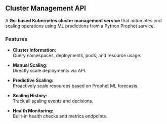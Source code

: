 ## Cluster Management API

A **Go-based Kubernetes cluster management service** that automates pod scaling operations using ML predictions from a Python Prophet service.

### Features

- **Cluster Information:**  
  Query namespaces, deployments, pods, and resource usage.

- **Manual Scaling:**  
  Directly scale deployments via API.

- **Predictive Scaling:**  
  Proactively scale resources based on Prophet ML forecasts.

- **Scaling History:**  
  Track all scaling events and decisions.

- **Health Monitoring:**  
  Built-in health checks and metrics endpoints.